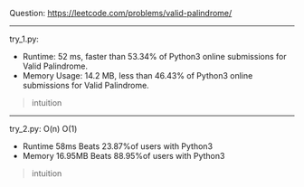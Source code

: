 Question: https://leetcode.com/problems/valid-palindrome/

---

try_1.py:
* Runtime: 52 ms, faster than 53.34% of Python3 online submissions for Valid Palindrome.
* Memory Usage: 14.2 MB, less than 46.43% of Python3 online submissions for Valid Palindrome.

> intuition

---

try_2.py: O(n) O(1)

* Runtime 58ms Beats 23.87%of users with Python3
* Memory 16.95MB Beats 88.95%of users with Python3

> intuition

